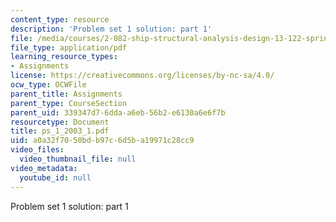 ```yaml
---
content_type: resource
description: 'Problem set 1 solution: part 1'
file: /media/courses/2-082-ship-structural-analysis-design-13-122-spring-2003/a0a32f7050bdb97c6d5ba19971c28cc9_ps_1_2003_1.pdf
file_type: application/pdf
learning_resource_types:
- Assignments
license: https://creativecommons.org/licenses/by-nc-sa/4.0/
ocw_type: OCWFile
parent_title: Assignments
parent_type: CourseSection
parent_uid: 339347d7-6dda-a6eb-56b2-e6130a6e6f7b
resourcetype: Document
title: ps_1_2003_1.pdf
uid: a0a32f70-50bd-b97c-6d5b-a19971c28cc9
video_files:
  video_thumbnail_file: null
video_metadata:
  youtube_id: null
---
```

Problem set 1 solution: part 1